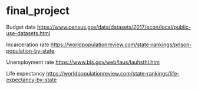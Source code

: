 # final_project


Budget data
https://www.census.gov/data/datasets/2017/econ/local/public-use-datasets.html

Incarceration rate
https://worldpopulationreview.com/state-rankings/prison-population-by-state

Unemployment rate
https://www.bls.gov/web/laus/lauhsthl.htm

Life expectancy
https://worldpopulationreview.com/state-rankings/life-expectancy-by-state
